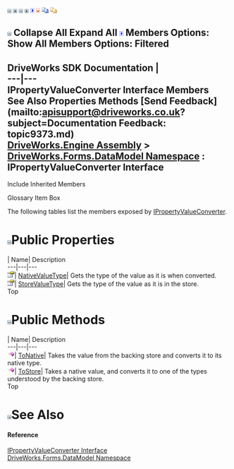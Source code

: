 ![](dotnetimages/collapse.gif) ![](dotnetimages/expand.gif) ![](dotnetimages/collapse.gif) ![](dotnetimages/expand.gif) ![](dotnetimages/drpdown.gif) ![](dotnetimages/drpdown_orange.gif) ![](dotnetimages/copycode.gif) ![](dotnetimages/copycodeHighlight.gif)

![](dotnetimages/collapse.gif) Collapse All Expand All ![](dotnetimages/drpdown.gif) Members Options: Show All  Members Options: Filtered   
---  
DriveWorks SDK Documentation  |   
---|---  
IPropertyValueConverter Interface Members   
See Also Properties Methods [Send Feedback](mailto:apisupport@driveworks.co.uk?subject=Documentation Feedback: topic9373.md)  
[DriveWorks.Engine Assembly](topic2156.md) > [DriveWorks.Forms.DataModel Namespace](topic9371.md) : IPropertyValueConverter Interface  
---  
  
Include Inherited Members    


Glossary Item Box

The following tables list the members exposed by [IPropertyValueConverter](topic9373.md).

# ![](dotnetimages/collapse.gif)Public Properties

| Name| Description  
---|---|---  
![ Property](dotnetimages/Property.gif)| [NativeValueType](topic9380.md)| Gets the type of the value as it is when converted.   
![ Property](dotnetimages/Property.gif)| [StoreValueType](topic9381.md)| Gets the type of the value as it is in the store.   
Top

# ![](dotnetimages/collapse.gif)Public Methods

| Name| Description  
---|---|---  
![ Method](dotnetimages/Method.gif)| [ToNative](topic9378.md)| Takes the value from the backing store and converts it to its native type.   
![ Method](dotnetimages/Method.gif)| [ToStore](topic9379.md)| Takes a native value, and converts it to one of the types understood by the backing store.   
Top

# ![](dotnetimages/collapse.gif)See Also

#### Reference

[IPropertyValueConverter Interface](topic9373.md)   
[DriveWorks.Forms.DataModel Namespace](topic9371.md)


